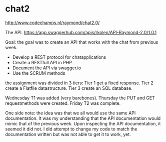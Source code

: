# chat2
http://www.codechamps.nl/raymond/chat2.0/

The API.
https://app.swaggerhub.com/apis/rkolen/API-Raymond-2.0/1.0.1

Goal: the goal was to create an API that works with the chat from previous week.

- Develop a REST protocol for chatapplications
- Create a RESTfull API in PHP
- Document the API via swagger.io
- Use the SCRUM methods

the assignment was divided in 3 tiers: 	Tier 1 get a fixed response.
					Tier 2 create a Flatfile datastructure.
					Tier 3 create an SQL database.

Wednesday T1 was added (very barebones).
Thursday the PUT and GET requestmethods were created.
Friday T2 was complete.

One side note: the idea was that we all would use the same API documentation. 
It was my understanding that the API documentation would mimic that of the previous week. 
Upon inspecting the API documentation, it seemed it did not. 
I did attempt to change my code to match the documentation written but was not able to get it to work, yet.

